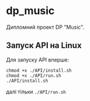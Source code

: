 # dp_music
Дипломний проект DP "Music".

## Запуск API на Linux
Для запуску API вперше:
```
chmod +x ./API/install.sh
chmod +x ./API/run.sh
./API/install.sh
```
далі тільки `./API/run.sh`
